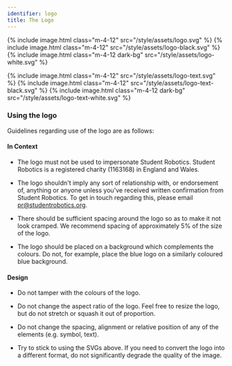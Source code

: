 ```yaml
---
identifier: logo
title: The Logo
---
```


{% include image.html class="m-4-12" src="/style/assets/logo.svg" %}
{% include image.html class="m-4-12" src="/style/assets/logo-black.svg" %}
{% include image.html class="m-4-12 dark-bg" src="/style/assets/logo-white.svg" %}

{% include image.html class="m-4-12" src="/style/assets/logo-text.svg" %}
{% include image.html class="m-4-12" src="/style/assets/logo-text-black.svg" %}
{% include image.html class="m-4-12 dark-bg" src="/style/assets/logo-text-white.svg" %}

### Using the logo

Guidelines regarding use of the logo are as follows:

#### In Context

* The logo must not be used to impersonate Student Robotics. Student Robotics 
  is a registered charity (1163168) in England and Wales.

* The logo shouldn't imply any sort of relationship with, or endorsement of, 
  anything or anyone unless you've received written confirmation from
  Student Robotics. To get in touch regarding this, please email 
  [pr@studentrobotics.org](mailto:pr@studentrobotics.org).

* There should be sufficient spacing around the logo so as to make it not look 
  cramped. We recommend spacing of approximately 5% of the size of the logo.

* The logo should be placed on a background which complements the colours. Do
  not, for example, place the blue logo on a similarly coloured blue background.

#### Design

* Do not tamper with the colours of the logo.

* Do not change the aspect ratio of the logo. Feel free to resize the logo, but 
  do not stretch or squash it out of proportion.

* Do not change the spacing, alignment or relative position of any of the 
  elements (e.g. symbol, text).
  
* Try to stick to using the SVGs above. If you need to convert the logo into a 
  different format, do not significantly degrade the quality of the image.
